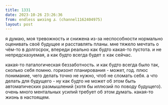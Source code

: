 ```yaml
---
title: 1331
date: 2023-10-26 23:26:36
from: endless шизing ⍼ (channel1162404975)
layout: post
---
```


я думаю, моя тревожность и снижена из-за неспособности нормально оценивать своё будущее и расставлять планы. мне тяжело мечтать о чём-то в долгосрок, впереди реально как будто какая-то пустота. и не непредсказуемая, а как будто всегда будет ± как сейчас.

какая-то паталогическая беззаботность. и как будто всегда было так, сколько себя помню. горизонт планирования - может, год. плюс понимание, чего делать точно не нужно, чтоб не сломать себя. а что делать для будущего - ну как будто не может об этом быть автоматических размышлений (хотя бы иллюзий по поводу будущего). очень много ментальных усилий требует об этом думать. какая-то жизнь в настоящем.
